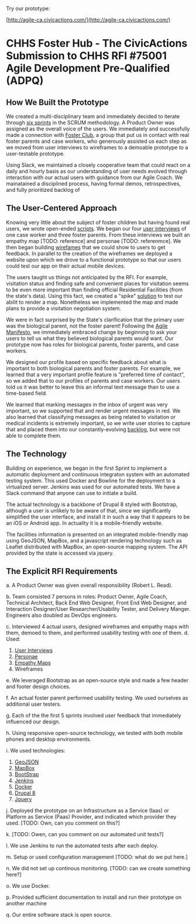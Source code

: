 Try our prototype:

[http://agile-ca.civicactions.com/](http://agile-ca.civicactions.com/)

# CHHS Foster Hub - The CivicActions Submission to CHHS RFI #75001 Agile Development Pre-Qualified (ADPQ)

## How We Built the Prototype

We created a multi-disciplinary team and immediately decided to iterate through
[six sprints](https://github.com/CivicActions/agile-california/blob/master/documentation/journal.md) in the
SCRUM methodology. A Product Owner was assigned as the overall voice of the users. We immediately and
successfully made a connection with [Foster Club](https://www.fosterclub.com/groups/california),
a group that put us in contact with real foster parents
and case workers, who generously assisted us each step as we moved from
user interviews to wireframes to a demoable prototype to a user-testable prototype.

Using Slack, we maintained a closely cooperative team that could react on a daily and hourly basis
as our understanding of user needs evolved through interaction with our actual users with guidance from our Agile Coach.
We mainatained a disciplined process, having formal demos, retrospectives, and fully prioritized backlog of 

## The User-Centered Approach

Knowing very little about the subject of foster children but having found real users, we wrote
open-ended [scripts](https://github.com/CivicActions/agile-california/tree/master/documentation/ux/user-interviews/Scripts).
We began our four [user interviews](https://github.com/CivicActions/agile-california/tree/master/documentation/ux/user-interviews)
of one case worker and three foster parents. From these interviews
we built an empathy map [TODO: reference] and personae [TODO: referenmce]. We then began building
[wirefames](https://github.com/CivicActions/agile-california/blob/master/Sketch-inbox01.png) that we could show to users to get feedback. In parallel to the creation of the wireframes
we deployed a website upon which we drove to a functional prototype so that our users could test our app on their actual
mobile devices.

The users taught us things not anticipated by the RFI. For example, visitation status and finding safe and convenient
places for visitation seems to be even more important than finding official Residential Facilities (from the state's data).
Using this fact, we created a "spike" [solution](https://github.com/CivicActions/agile-california/tree/master/geojson-spike)
to test our abilit to render a map.
Nonetheless we implemented the map and made plans to provide a visitation negotiation system.

We were in fact surprised by the State's clarification that the primary user was the biological parent,
not the foster parent!
Following the [Agile Manifesto](http://www.agilemanifesto.org/), we immediately embraced change
by beginning to ask your users to tell us what they believed biological parents
would want. Our prototype now has roles for biological parents, foster parents, and case workers.

We designed our profile based on specific feedback about what is important to both biological parents and foster parents.
For example, we learned that a very important profile feature is "preferred time of contact", so we added that to our profiles
of parents and case workers. Our users told us it was better to leave this an informal text message than to use a time-based field.

We learned that marking messages in the inbox of urgent was very important, so we supported that and render urgent messages in red.
We also learned that classifying messages as being related to visitation or medical incidents is extremely important, so we write user stories
to capture that and placed them into our constantly-evolving [backlog](https://github.com/CivicActions/agile-california/issues), but were not able to complete them.

## The Technology

Building on experience, we began in the first Sprint to implement a automatic deployment and continuous
integraton system with an automated testing system.  This used Docker and Bowline for the deployment to
a virtualized server.  Jenkins was used for our automated tests.  We have a Slack command that anyone
can use to initiate a build.

The actual technology is a backbone of Drupal 8 styled with Bootstrap, although a user is unlikely to be aware of that, since we significantly
simplified the user interface, and install it in such a way that it appears to be an iOS or Android app.
In actuality it is a mobile-friendly website.

The facilities information is presented on an integrated mobile-friendly map using GeoJSON, MapBox, and a javascript rendering
technology such as Leaflet distributed with MapBox, an open-source mapping system. The API provided by the state is accessed via
jquery.

## The Explicit RFI Requirements

a. A Product Owner was given overall responsibility (Robert L. Read).

b. Team consisted 7 persons in roles: Product Owner, Agile Coach, Technical Architect, Back End Web Designer, Front End Web Designer, and Interaction Designer/User
Researcher/Usability Tester, and Delivery Manger.  Engineers also doubled as DevOps engineers.

c. Interviewed 4 actual users, designed wireframes and empathy maps with them, demoed to them, and performed usability testing with one of them. 
d. Used:

1. [User Interviews](https://github.com/CivicActions/agile-california/tree/master/documentation/ux/user-interviews)
2. [Personae](https://github.com/CivicActions/agile-california/blob/master/documentation/ux/user-research/user-personas.md)
3. [Empathy Maps](https://github.com/CivicActions/agile-california/blob/master/documentation/ux/user-research/foster-parent-empathy-map.md)
4. Wireframes

e. We leveraged Bootstrap as an open-source style and made a few header and footer design choices. 

f. An actual foster parent performed usability testing. We used ourselves as additional user testers.

g. Each of the the first 5 sprints involved user feedback that immediately influenced our design.

h. Using responsive open-source technology, we tested with both mobile phones and desktop environments.

i. We used technologies:

1. [GeoJSON](http://geojson.org/)
2. [MapBox](https://www.mapbox.com/)
3. [BootStrap](http://getbootstrap.com/)
4. [Jenkins](https://jenkins.io/)
5. [Docker](https://www.docker.com/)
6. [Drupal 8](https://www.drupal.org/8)
7. [Jquery](https://jquery.com/)


j. Deployed the prototype on an Infrastructure as a Service (Iaas) or Platform as Service (Paas)
Provider, and indicated which provider they used. [TODO: Own, can you comment on this?]

k. [TODO: Owen, can you comment on our automated unit tests?]

l. We use Jenkins to run the automated tests after each deploy.

m. Setup or used configuration management [TODO: what do we put here.]

n. We did not set up continous monitoring. [TODO: can we create something here?]

o. We use Docker.

p. Provided sufficient documentation to install and run their prototype on another machine

q. Our entire software stack is open source.



